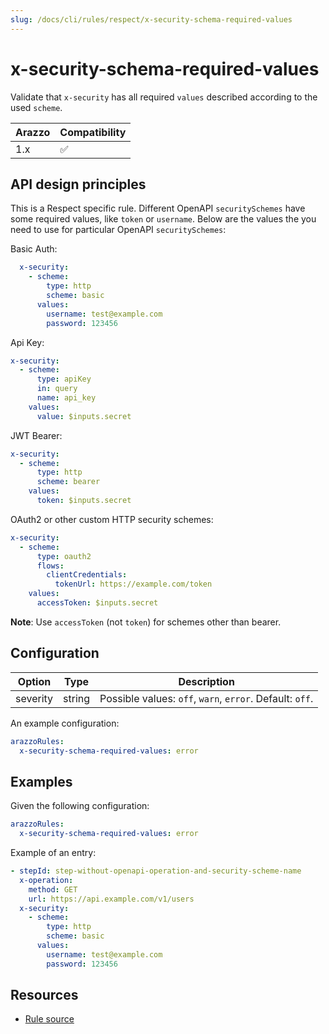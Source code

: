 ```yaml
---
slug: /docs/cli/rules/respect/x-security-schema-required-values
---
```


# x-security-schema-required-values

Validate that `x-security` has all required `values` described according to the used `scheme`.

| Arazzo | Compatibility |
| ------ | ------------- |
| 1.x    | ✅            |

## API design principles

This is a Respect specific rule.
Different OpenAPI `securitySchemes` have some required values, like `token` or `username`. Below are the values the you need to use for particular OpenAPI `securitySchemes`: 

 Basic Auth:

```yaml
  x-security:
    - scheme:
        type: http
        scheme: basic
      values:
        username: test@example.com
        password: 123456
```

Api Key:

```yaml
x-security:
  - scheme:
      type: apiKey
      in: query
      name: api_key
    values:
      value: $inputs.secret
```

JWT Bearer:

```yaml
x-security:
  - scheme:
      type: http
      scheme: bearer
    values:
      token: $inputs.secret
```

OAuth2 or other custom HTTP security schemes:

```yaml
x-security:
  - scheme:
      type: oauth2
      flows:
        clientCredentials:
          tokenUrl: https://example.com/token
    values:
      accessToken: $inputs.secret
```

**Note**: Use `accessToken` (not `token`) for schemes other than bearer.


## Configuration

| Option   | Type   | Description                                             |
| -------- | ------ | ------------------------------------------------------- |
| severity | string | Possible values: `off`, `warn`, `error`. Default: `off`. |

An example configuration:

```yaml
arazzoRules:
  x-security-schema-required-values: error
```

## Examples

Given the following configuration:

```yaml
arazzoRules:
  x-security-schema-required-values: error
```

Example of an entry:

```yaml
- stepId: step-without-openapi-operation-and-security-scheme-name
  x-operation:
    method: GET
    url: https://api.example.com/v1/users
  x-security:
    - scheme:
        type: http
        scheme: basic
      values:
        username: test@example.com
        password: 123456
```

## Resources

- [Rule source](https://github.com/Redocly/redocly-cli/blob/main/packages/core/src/rules/respect/x-security-schema-required-values.ts)
